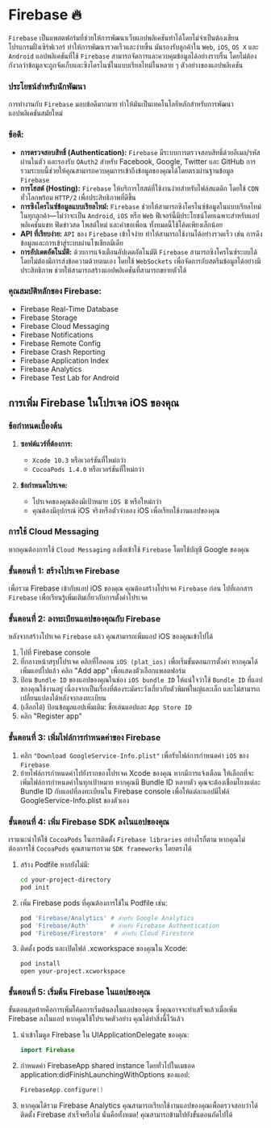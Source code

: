 # Firebase 🔥

`Firebase` เป็นแพลตฟอร์มที่ช่วยให้การพัฒนาเว็บแอปพลิเคชันทำได้โดยไม่จำเป็นต้องเขียนโปรแกรมฝั่งเซิร์ฟเวอร์ ทำให้การพัฒนารวดเร็วและง่ายขึ้น มันรองรับลูกค้าใน `Web`, `iOS`, `OS X` และ `Android` แอปพลิเคชันที่ใช้ `Firebase` สามารถจัดการและควบคุมข้อมูลได้อย่างราบรื่น โดยไม่ต้องกังวลว่าข้อมูลจะถูกจัดเก็บและซิงโครไนซ์ในแบบเรียลไทม์ในหลาย ๆ ตัวอย่างของแอปพลิเคชัน

### ประโยชน์สำหรับนักพัฒนา
การทำงานกับ `Firebase` มอบข้อดีมากมาย ทำให้มันเป็นเทคโนโลยีหลักสำหรับการพัฒนาแอปพลิเคชันสมัยใหม่

### ข้อดี:
- **การตรวจสอบสิทธิ์ (Authentication):** `Firebase` มีระบบการตรวจสอบสิทธิ์ด้วยอีเมล/รหัสผ่านในตัว และรองรับ `OAuth2` สำหรับ Facebook, Google, Twitter และ GitHub การรวมระบบนี้ช่วยให้คุณสามารถควบคุมการเข้าถึงข้อมูลของคุณได้โดยตรงผ่านฐานข้อมูล `Firebase`
- **การโฮสต์ (Hosting):** `Firebase` ให้บริการโฮสต์ที่ใช้งานง่ายสำหรับไฟล์สแตติก โดยใช้ `CDN` ทั่วโลกพร้อม `HTTP/2` เพื่อประสิทธิภาพที่ดีขึ้น
- **การซิงโครไนซ์ข้อมูลแบบเรียลไทม์:** `Firebase` ช่วยให้สามารถซิงโครไนซ์ข้อมูลในแบบเรียลไทม์ในทุกลูกค้า—ไม่ว่าจะเป็น `Android`, `iOS` หรือ `Web` ฟีเจอร์นี้มีประโยชน์โดยเฉพาะสำหรับแอปพลิเคชันแชท ฟีดข่าวสด โพสต์ใหม่ และคำขอเพื่อน ทั้งหมดนี้ใช้โค้ดเพียงเล็กน้อย
- **API ที่เรียบง่าย:** `API` ของ `Firebase` เข้าใจง่าย ทำให้สามารถใช้งานได้อย่างรวดเร็ว เช่น การดึงข้อมูลและการเข้าสู่ระบบผ่านโซเชียลมีเดีย
- **การอัปเดตอัตโนมัติ:** ด้วยการแจ้งเตือนอัปเดตอัตโนมัติ `Firebase` สามารถซิงโครไนซ์ระบบได้โดยไม่ต้องมีการส่งข้อความด้วยตนเอง โดยใช้ `WebSockets` เพื่อจัดการกับสตรีมข้อมูลได้อย่างมีประสิทธิภาพ ช่วยให้สามารถสร้างแอปพลิเคชันที่สามารถขยายตัวได้

### คุณสมบัติหลักของ Firebase:
- Firebase Real-Time Database
- Firebase Storage
- Firebase Cloud Messaging
- Firebase Notifications
- Firebase Remote Config
- Firebase Crash Reporting
- Firebase Application Index
- Firebase Analytics
- Firebase Test Lab for Android

## การเพิ่ม Firebase ในโปรเจค iOS ของคุณ

### ข้อกำหนดเบื้องต้น
1. **ซอฟต์แวร์ที่ต้องการ:**
   - `Xcode 10.3` หรือเวอร์ชันที่ใหม่กว่า
   - `CocoaPods 1.4.0` หรือเวอร์ชันที่ใหม่กว่า

2. **ข้อกำหนดโปรเจค:**
   - โปรเจคของคุณต้องมีเป้าหมาย `iOS 8` หรือใหม่กว่า
   - คุณต้องมีอุปกรณ์ iOS จริงหรือตัวจำลอง iOS เพื่อเรียกใช้งานแอปของคุณ

### การใช้ Cloud Messaging
หากคุณต้องการใช้ `Cloud Messaging` ลงชื่อเข้าใช้ `Firebase` โดยใช้บัญชี Google ของคุณ

### ขั้นตอนที่ 1: สร้างโปรเจค Firebase
เพื่อรวม Firebase เข้ากับแอป iOS ของคุณ คุณต้องสร้างโปรเจค `Firebase` ก่อน ไปที่เอกสาร `Firebase` เพื่อเรียนรู้เพิ่มเติมเกี่ยวกับการตั้งค่าโปรเจค

### ขั้นตอนที่ 2: ลงทะเบียนแอปของคุณกับ Firebase
หลังจากสร้างโปรเจค `Firebase` แล้ว คุณสามารถเพิ่มแอป iOS ของคุณเข้าไปได้

1. ไปที่ Firebase console
2. ที่กลางหน้าสรุปโปรเจค คลิกที่ไอคอน `iOS (plat_ios)` เพื่อเริ่มขั้นตอนการตั้งค่า หากคุณได้เพิ่มแอปไปแล้ว คลิก "Add app" เพื่อแสดงตัวเลือกแพลตฟอร์ม
3. ป้อน `Bundle ID` ของแอปของคุณในช่อง `iOS bundle ID` ให้แน่ใจว่าใช้ `Bundle ID` ที่แอปของคุณใช้งานอยู่ เนื่องจากเป็นเรื่องที่ต้องระมัดระวังเกี่ยวกับตัวพิมพ์ใหญ่และเล็ก และไม่สามารถเปลี่ยนแปลงได้หลังจากลงทะเบียน
4. (เลือกได้) ป้อนข้อมูลแอปเพิ่มเติม: ชื่อเล่นแอปและ `App Store ID`
5. คลิก "Register app"

### ขั้นตอนที่ 3: เพิ่มไฟล์การกำหนดค่าของ Firebase
1. คลิก `"Download GoogleService-Info.plist"` เพื่อรับไฟล์การกำหนดค่า `iOS` ของ `Firebase`
2. ย้ายไฟล์การกำหนดค่าไปยังรากของโปรเจค Xcode ของคุณ หากมีการแจ้งเตือน ให้เลือกที่จะเพิ่มไฟล์การกำหนดค่าในทุกเป้าหมาย หากคุณมี Bundle ID หลายตัว คุณจะต้องเชื่อมโยงแต่ละ Bundle ID กับแอปที่ลงทะเบียนใน Firebase console เพื่อให้แต่ละแอปมีไฟล์ GoogleService-Info.plist ของตัวเอง

### ขั้นตอนที่ 4: เพิ่ม Firebase SDK ลงในแอปของคุณ
เราแนะนำให้ใช้ `CocoaPods` ในการติดตั้ง `Firebase libraries` อย่างไรก็ตาม หากคุณไม่ต้องการใช้ `CocoaPods` คุณสามารถรวม `SDK frameworks` โดยตรงได้

1. สร้าง Podfile หากยังไม่มี:
   ```bash
   cd your-project-directory
   pod init
   ```

2. เพิ่ม Firebase pods ที่คุณต้องการใช้ใน Podfile เช่น:
   ```ruby
   pod 'Firebase/Analytics' # สำหรับ Google Analytics
   pod 'Firebase/Auth'      # สำหรับ Firebase Authentication
   pod 'Firebase/Firestore'  # สำหรับ Cloud Firestore
   ```

3. ติดตั้ง pods และเปิดไฟล์ .xcworkspace ของคุณใน Xcode:
   ```bash
   pod install
   open your-project.xcworkspace
   ```

### ขั้นตอนที่ 5: เริ่มต้น Firebase ในแอปของคุณ
ขั้นตอนสุดท้ายคือการเพิ่มโค้ดการเริ่มต้นลงในแอปของคุณ ซึ่งคุณอาจจะทำเสร็จแล้วเมื่อเพิ่ม Firebase ลงในแอป หากคุณใช้โปรเจคตัวอย่าง คุณได้ทำสิ่งนี้ไว้แล้ว

1. นำเข้าโมดูล Firebase ใน UIApplicationDelegate ของคุณ:
   ```swift
   import Firebase
   ```

2. กำหนดค่า FirebaseApp shared instance โดยทั่วไปในเมธอด application:didFinishLaunchingWithOptions ของแอป:
   ```swift
   FirebaseApp.configure()
   ```

3. หากคุณได้รวม Firebase Analytics คุณสามารถเรียกใช้งานแอปของคุณเพื่อตรวจสอบว่าได้ติดตั้ง Firebase สำเร็จหรือไม่ นั่นคือทั้งหมด! คุณสามารถข้ามไปยังขั้นตอนถัดไปได้

